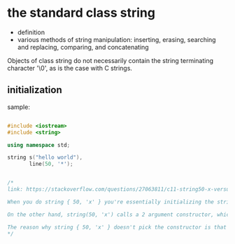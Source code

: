 # the standard class string

- definition
- various methods of string manipulation: inserting, erasing, searching and replacing, comparing, and concatenating


Objects of class string do not necessarily contain the string terminating character '\0', as is the case with C strings.

## initialization

sample:

```c++

#include <iostream>
#include <string>

using namespace std;

string s("hello world"),
       line(50, '*');


/*
link: https://stackoverflow.com/questions/27063811/c11-string50-x-versus-string50-x

When you do string { 50, 'x' } you're essentially initializing the string with a list of characters.

On the other hand, string(50, 'x') calls a 2 argument constructor, which is defined to repeat the character x 50 times. 

The reason why string { 50, 'x' } doesn't pick the constructor is that it could be ambiguous. What if you had a three parameter constructor as well? If the type has an initializer_list constructor, it will be picked when you use { ... } for initialization.
*/
```